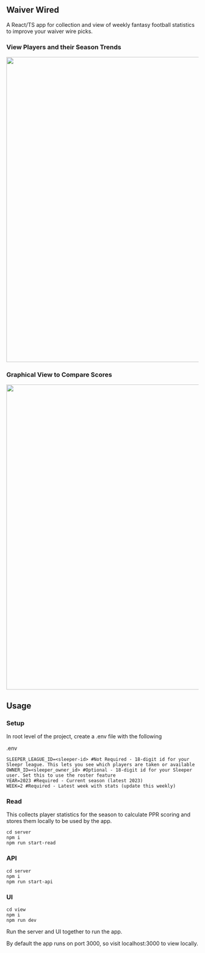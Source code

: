 ## Waiver Wired
A React/TS app for collection and view of weekly fantasy football statistics to improve your waiver wire picks.

### View Players and their Season Trends
<img src="https://github.com/Osborw/waiver-wired/assets/32249906/c993d0bd-ce65-47fe-bc91-4a9ec714ff4a" width="800">

### Graphical View to Compare Scores
<img src="https://github.com/Osborw/waiver-wired/assets/32249906/dd2ee802-b8cb-4537-a645-49f452c84cd9" width="800">

## Usage

### Setup
In root level of the project, create a .env file with the following

.env
```
SLEEPER_LEAGUE_ID=<sleeper-id> #Not Required - 18-digit id for your Sleepr league. This lets you see which players are taken or available
OWNER_ID=<sleeper_owner_id> #Optional - 18-digit id for your Sleeper user. Set this to use the roster feature
YEAR=2023 #Required - Current season (latest 2023)
WEEK=2 #Required - Latest week with stats (update this weekly)
```

### Read
This collects player statistics for the season to calculate PPR scoring and stores them locally to be used by the app.

```
cd server 
npm i
npm run start-read
```

### API 
```
cd server 
npm i
npm run start-api 
```

### UI
```
cd view
npm i
npm run dev
```
Run the server and UI together to run the app.

By default the app runs on port 3000, so visit localhost:3000 to view locally.
